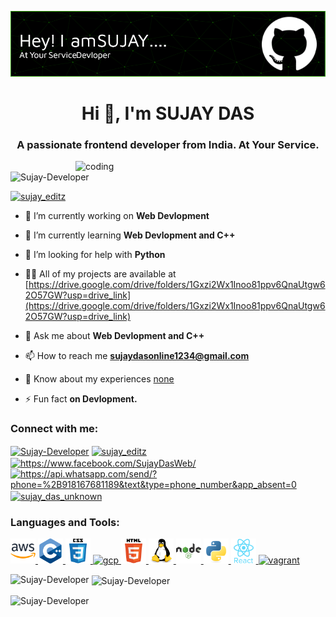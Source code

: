 ![logo](https://github.com/Sujay-Developer/Sujay-Developer/blob/main/Github%20Header%20Upper%20Image.png)
<h1 align="center">Hi 👋, I'm SUJAY DAS</h1>
<h3 align="center">A passionate frontend developer from India. At Your Service.</h3>

<img align="right" alt="coding" width="400" src="https://user-images.githubusercontent.com/55389276/140866485-8fb1c876-9a8f-4d6a-98dc-08c4981eaf70.gif">

<p align="left"> <img src="https://komarev.com/ghpvc/?username=Sujay-Developer&label=Profile%1500views&color=0e75b6&style=flat" alt="Sujay-Developer" /> </p>

<p align="left"> <a href="https://twitter.com/sujay_editz" target="blank"><img src="https://img.shields.io/twitter/follow/sujay_editz?logo=twitter&style=for-the-badge" alt="sujay_editz" /></a> </p>

- 🔭 I’m currently working on **Web Devlopment**

- 🌱 I’m currently learning **Web Devlopment and C++**

- 🤝 I’m looking for help with **Python**

- 👨‍💻 All of my projects are available at [https://drive.google.com/drive/folders/1Gxzi2Wx1Inoo81ppv6QnaUtgw62O57GW?usp=drive_link](https://drive.google.com/drive/folders/1Gxzi2Wx1Inoo81ppv6QnaUtgw62O57GW?usp=drive_link)

- 💬 Ask me about **Web Devlopment and C++**

- 📫 How to reach me **sujaydasonline1234@gmail.com**

- 📄 Know about my experiences [none](none)

- ⚡ Fun fact **on Devlopment.**

<h3 align="left">Connect with me:</h3>
<p align="left">
<a href="https://codepen.io/Sujay-Developer" target="blank"><img align="center" src="https://raw.githubusercontent.com/rahuldkjain/github-profile-readme-generator/master/src/images/icons/Social/codepen.svg" alt="Sujay-Developer" height="30" width="40" /></a>
<a href="https://twitter.com/sujay_editz" target="blank"><img align="center" src="https://raw.githubusercontent.com/rahuldkjain/github-profile-readme-generator/master/src/images/icons/Social/twitter.svg" alt="sujay_editz" height="30" width="40" /></a>
<a href="https://www.facebook.com/SujayDasWeb/" target="blank_"><img align="center" src="https://raw.githubusercontent.com/rahuldkjain/github-profile-readme-generator/master/src/images/icons/Social/facebook.svg" alt="https://www.facebook.com/SujayDasWeb/" height="30" width="40" /></a>
  <a href="https://api.whatsapp.com/send/?phone=%2B918167681189&text&type=phone_number&app_absent=0" target="blank"><img align="center" src="https://upload.wikimedia.org/wikipedia/commons/6/6b/WhatsApp.svg" alt="https://api.whatsapp.com/send/?phone=%2B918167681189&text&type=phone_number&app_absent=0" height="30" width="40" /></a>
<a href="https://instagram.com/sujay_das_unknown" target="blank"><img align="center" src="https://raw.githubusercontent.com/rahuldkjain/github-profile-readme-generator/master/src/images/icons/Social/instagram.svg" alt="sujay_das_unknown" height="30" width="40" /></a>
</p>

<h3 align="left">Languages and Tools:</h3>
<p align="left"> <a href="https://aws.amazon.com" target="_blank" rel="noreferrer"> <img src="https://raw.githubusercontent.com/devicons/devicon/master/icons/amazonwebservices/amazonwebservices-original-wordmark.svg" alt="aws" width="40" height="40"/> </a> <a href="https://www.w3schools.com/cpp/" target="_blank" rel="noreferrer"> <img src="https://raw.githubusercontent.com/devicons/devicon/master/icons/cplusplus/cplusplus-original.svg" alt="cplusplus" width="40" height="40"/> </a> <a href="https://www.w3schools.com/css/" target="_blank" rel="noreferrer"> <img src="https://raw.githubusercontent.com/devicons/devicon/master/icons/css3/css3-original-wordmark.svg" alt="css3" width="40" height="40"/> </a> <a href="https://cloud.google.com" target="_blank" rel="noreferrer"> <img src="https://www.vectorlogo.zone/logos/google_cloud/google_cloud-icon.svg" alt="gcp" width="40" height="40"/> </a> <a href="https://www.w3.org/html/" target="_blank" rel="noreferrer"> <img src="https://raw.githubusercontent.com/devicons/devicon/master/icons/html5/html5-original-wordmark.svg" alt="html5" width="40" height="40"/> </a> <a href="https://www.linux.org/" target="_blank" rel="noreferrer"> <img src="https://raw.githubusercontent.com/devicons/devicon/master/icons/linux/linux-original.svg" alt="linux" width="40" height="40"/> </a> <a href="https://nodejs.org" target="_blank" rel="noreferrer"> <img src="https://raw.githubusercontent.com/devicons/devicon/master/icons/nodejs/nodejs-original-wordmark.svg" alt="nodejs" width="40" height="40"/> </a> <a href="https://www.python.org" target="_blank" rel="noreferrer"> <img src="https://raw.githubusercontent.com/devicons/devicon/master/icons/python/python-original.svg" alt="python" width="40" height="40"/> </a> <a href="https://reactjs.org/" target="_blank" rel="noreferrer"> <img src="https://raw.githubusercontent.com/devicons/devicon/master/icons/react/react-original-wordmark.svg" alt="react" width="40" height="40"/> </a> <a href="https://www.vagrantup.com/" target="_blank" rel="noreferrer"> <img src="https://www.vectorlogo.zone/logos/vagrantup/vagrantup-icon.svg" alt="vagrant" width="40" height="40"/> </a> </p>

<p><img align="left" src="https://github-readme-stats.vercel.app/api/top-langs?username=Sujay-Developer&show_icons=true&locale=en&layout=compact" alt="Sujay-Developer" /></p>

<p>&nbsp;<img align="center" src="https://github-readme-stats.vercel.app/api?username=Sujay-Developer&show_icons=true&locale=en" alt="Sujay-Developer" /></p>

<p><img align="center" src="https://github-readme-streak-stats.herokuapp.com/?user=Sujay-Developer&" alt="Sujay-Developer" /></p>

